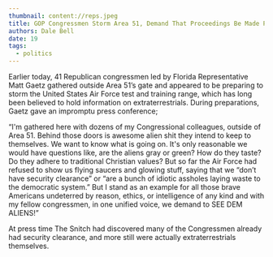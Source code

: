 ```yaml
---
thumbnail: content://reps.jpeg
title: GOP Congressmen Storm Area 51, Demand That Proceedings Be Made Public
authors: Dale Bell
date: 19
tags:
  - politics
---
```


Earlier today, 41 Republican congressmen led by Florida Representative Matt Gaetz gathered outside Area 51’s gate and appeared to be preparing to storm the United States Air Force test and training range, which has long been believed to hold information on extraterrestrials. During preparations, Gaetz gave an impromptu press conference; 

“I'm gathered here with dozens of my Congressional colleagues, outside of Area 51. Behind those doors is awesome alien shit they intend to keep to themselves. We want to know what is going on. It's only reasonable we would have questions like, are the aliens gray or green? How do they taste? Do they adhere to traditional Christian values? But so far the Air Force had refused to show us flying saucers and glowing stuff, saying that we “don’t have security clearance” or “are a bunch of idiotic assholes laying waste to the democratic system.” But I stand as an example for all those brave Americans undeterred by reason, ethics, or intelligence of any kind and with my fellow congressmen, in one unified voice, we demand to SEE DEM ALIENS!” 

At press time The Snitch had discovered many of the Congressmen already had security clearance, and more still were actually extraterrestrials themselves.
